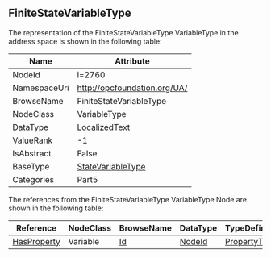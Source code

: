 <!-- objecttype -->
## FiniteStateVariableType
  
<!-- end of text -->
The representation of the FiniteStateVariableType VariableType in the address space is shown in the following table:  

|Name|Attribute|
|---|---|
|NodeId|i=2760|
|NamespaceUri|http://opcfoundation.org/UA/|
|BrowseName|FiniteStateVariableType|
|NodeClass|VariableType|
|DataType|[LocalizedText](../../../Part3/DataTypes/LocalizedText/readme.md)|
|ValueRank|-1|
|IsAbstract|False|
|BaseType|[StateVariableType](../../../Part5/VariableTypes/StateVariableType/readme.md)|
|Categories|Part5|

The references from the FiniteStateVariableType VariableType Node are shown in the following table:  

|Reference|NodeClass|BrowseName|DataType|TypeDefinition|ModellingRule|
|---|---|---|---|---|---|
|[HasProperty](../../../Part3/ReferenceTypes/HasProperty/readme.md)|Variable|[Id](#Id)|[NodeId](../../../Part3/DataTypes/NodeId/readme.md)|[PropertyType](../../Part5/VariableTypes/PropertyType/readme.md)|[Mandatory](../../Objects/Mandatory/readme.md)|


